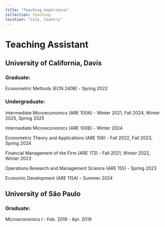 ```yaml
---
title: "Teaching experience"
collection: teaching
location: "City, Country"
---
```


# Teaching Assistant

## University of California, Davis
### Graduate:
Econometric Methods (ECN 240B) - Spring 2022
### Undergraduate:
Intermediate Microeconomics (ARE 100A) - Winter 2021, Fall 2024, Winter 2025, Spring 2025

Intermediate Microeconomics (ARE 100B) - Winter 2024

Econometric Theory and Applications (ARE 106) - Fall 2022, Fall 2023, Spring 2024

Financial Management of the Firm (ARE 172) - Fall 2021, Winter 2022, Winter 2023

Operations Research and Management Science (ARE 155) - Spring 2023

Economic Development (ARE 115A) - Summer 2024

## University of São Paulo
### Graduate:
Microeconomics I - Feb. 2019 - Apr. 2019
